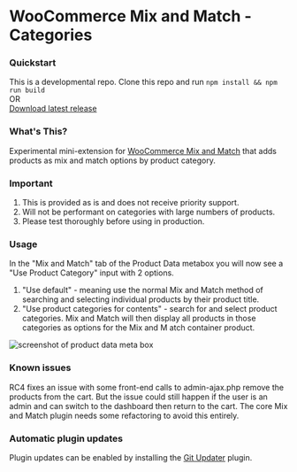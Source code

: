 # WooCommerce Mix and Match - Categories

### Quickstart

This is a developmental repo. Clone this repo and run `npm install && npm run build`   
OR    
[Download latest release](https://github.com/kathyisawesome/wc-mnm-categories/releases/latest/download/wc-mnm-categories.zip)    

### What's This?

Experimental mini-extension for [WooCommerce Mix and Match](https://woocommerce.com/products/woocommerce-mix-and-match-products//) that adds products as mix and match options by product category.

### Important

1. This is provided as is and does not receive priority support.
2. Will not be performant on categories with large numbers of products.
3. Please test thoroughly before using in production.

### Usage

In the "Mix and Match" tab of the Product Data metabox you will now see a "Use Product Category" input with 2 options.

1. "Use default" - meaning use the normal Mix and Match method of searching and selecting individual products by their product title.
2. "Use product categories for contents" - search for and select product categories. Mix and Match will then display all products in those categories as options for the Mix and M atch container product.

![screenshot of product data meta box](https://user-images.githubusercontent.com/507025/79798240-eeaba680-8315-11ea-95b3-07991394a52e.png)

### Known issues

RC4 fixes an issue with some front-end calls to admin-ajax.php remove the products from the cart. But the issue could still happen if the user is an admin and can switch to the dashboard then return to the cart. The core Mix and Match plugin needs some refactoring to avoid this entirely.

### Automatic plugin updates

Plugin updates can be enabled by installing the [Git Updater](https://git-updater.com/) plugin.